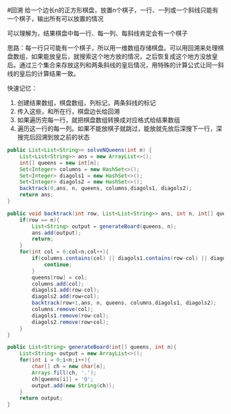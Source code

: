 #回溯
给一个边长n的正方形棋盘，放置n个棋子，一行、一列或一个斜线只能有一个棋子，输出所有可以放置的情况

可以理解为，结果棋盘中每一行、每一列、每斜线肯定会有一个棋子

思路：每一行只可能有一个棋子，所以用一维数组存储棋盘。可以用回溯来处理棋盘数组，如果能放皇后，就搜索这个地方放的情况，之后恢复成这个地方没放皇后。通过三个集合来存放这列和两条斜线的皇后情况，用特殊的计算公式让同一斜线的皇后的计算结果一致。

快速记忆：
1. 创建结果数组，棋盘数组，列标记，两条斜线的标记
2. 传入这些，和所在行，棋盘边长给回溯
3. 如果遍历完每一行，就把棋盘数组转换成对应格式给结果数组
4. 遍历这一行的每一列。如果不能放棋子就跳过，能放就先放后深搜下一行，深搜完后回溯到放之前的状态

```java
public List<List<String>> solveNQueens(int n) {
	List<List<String>> ans = new ArrayList<>();
	int[] queens = new int[n];
	Set<Integer> columns = new HashSet<>();
	Set<Integer> diagols1 = new HashSet<>();
	Set<Integer> diagols2 = new HashSet<>();
	backtrack(0,ans, n, queens, columns,diagols1, diagols2);
	return ans;
}

public void backtrack(int row, List<List<String>> ans, int n, int[] queens, Set<Integer> columns, Set<Integer> diagols1, Set<Integer> diagols2){
	if(row == n){
		List<String> output = generateBoard(queens, n);
		ans.add(output);
		return;
	}
	for(int col = 0;col<n;col++){
		if(columns.contains(col) || diagols1.contains(row-col) || diagols2.contains(row+col)){
			continue;
		}
		queens[row] = col;
		columns.add(col);
		diagols1.add(row-col);
		diagols2.add(row+col);
		backtrack(row+1,ans, n, queens, columns,diagols1, diagols2);
		columns.remove(col);
		diagols1.remove(row-col);
		diagols2.remove(row+col);
	}
}

public List<String> generateBoard(int[] queens, int n){
	List<String> output = new ArrayList<>();
	for(int i = 0;i<n;i++){
		char[] ch = new char[n];
		Arrays.fill(ch, '.');
		ch[queens[i]] = 'Q';
		output.add(new String(ch));
	}
	return output;
}
```